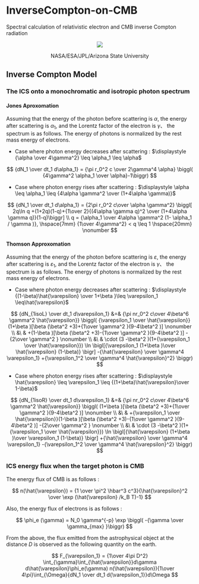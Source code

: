 # InverseCompton-on-CMB

Spectral calculation of relativistic electron and CMB inverse Compton radiation

<div align="center">
  <img src="https://photojournal.jpl.nasa.gov/jpegMod/PIA03606_modest.jpg">
    <p>NASA/ESA/JPL/Arizona State University</p>
</div>


## Inverse Compton Model

### The ICS onto a monochromatic and isotropic photon spectrum

####  Jones Aproxomation

Assuming that the energy of the photon before scattering is $\alpha$, the energy after scattering is $\alpha_1$, and the Lorentz factor of the electron is $\gamma$、 the spectrum is as follows. The energy of photons is normalized by the rest mass energy of electrons.

- Case where photon energy decreases after scattering : $\displaystyle {\alpha \over 4\gamma^2} \leq \alpha_1 \leq \alpha$

$$
{dN_1 \over dt_1 d\alpha_1} = {\pi r_0^2 c \over 2\gamma^4 \alpha}
 \biggl( {4\gamma^2 \alpha_1 \over \alpha}-1\biggr)
$$

- Case where photon energy rises after scattering : $\displaystyle \alpha \leq \alpha_1 \leq {4\alpha \gamma^2 \over (1+4\alpha \gamma)}$

$$
{dN_1 \over dt_1 d\alpha_1} = {2\pi r_0^2 c\over \alpha \gamma^2}
 \biggl[ 2q\ln q +(1+2q)(1-q)+{1\over 2}{(4\alpha \gamma q)^2 \over
 (1+4\alpha \gamma q)}(1-q)\biggr] \\
q = {\alpha_1 \over 4\alpha \gamma^2 (1- \alpha_1 / \gamma )},
 \hspace{7mm} {1\over 4\gamma^2} < q \leq 1 \hspace{20mm} \nonumber
$$

#### Thomson Approxomation

Assuming that the energy of the photon before scattering is $\varepsilon$, the energy after scattering is $\varepsilon_1$, and the Lorentz factor of the electron is $\gamma$、 the spectrum is as follows. The energy of photons is normalized by the rest mass energy of electrons.

- Case where photon energy decreases after scattering :  $\displaystyle {(1-\beta)\hat{\varepsilon} \over 1+\beta }\leq \varepsilon_1 \leq\hat{\varepsilon}$

$$
{dN_{1isoL} \over dt_1 d\varepsilon_1} &=& {\pi nr_0^2 c\over 4\beta^6
 \gamma^2 \hat{\varepsilon}} \biggl( {\varepsilon_1 \over
 \hat{\varepsilon}} (1+\beta )[\beta (\beta^2 +3)+{1\over \gamma^2
 }(9-4\beta^2 )] \nonumber \\
&\ & +(1-\beta )[\beta (\beta^2 +3)-{1\over \gamma^2
 }(9-4\beta^2 )] -{2\over \gamma^2 } \nonumber \\
&\ & \cdot (3 -\beta^2 )(1+{\varepsilon_1 \over
 \hat{\varepsilon}}) \ln \bigl[{\varepsilon_1 (1+\beta )\over
 \hat{\varepsilon} (1-\beta)} \bigr] -{\hat{\varepsilon} \over \gamma^4
 \varepsilon_1} +{\varepsilon_1^2 \over \gamma^4 \hat{\varepsilon}^2} \biggr)
$$

- Case where photon energy rises after scattering :  $\displaystyle \hat{\varepsilon} \leq \varepsilon_1 \leq {(1+\beta)\hat{\varepsilon}\over 1-\beta}$

$$
{dN_{1isoR} \over dt_1 d\varepsilon_1} &=& {\pi nr_0^2 c\over 4\beta^6
 \gamma^2 \hat{\varepsilon}} \biggl( (1+\beta )[\beta (\beta^2
 +3)+{1\over \gamma^2 }(9-4\beta^2 )] \nonumber \\
&\ & +{\varepsilon_1 \over
 \hat{\varepsilon}}(1-\beta )[\beta (\beta^2 +3)-{1\over \gamma^2
 }(9-4\beta^2 )] -{2\over \gamma^2 } \nonumber \\
&\ & \cdot (3 -\beta^2 )(1+{\varepsilon_1 \over
 \hat{\varepsilon}}) \ln \bigl[{\hat{\varepsilon} (1+\beta )\over
 \varepsilon_1 (1-\beta)} \bigr] +{\hat{\varepsilon} \over \gamma^4
 \varepsilon_1} -{\varepsilon_1^2 \over \gamma^4 \hat{\varepsilon}^2} \biggr)
$$

### ICS energy flux when the target photon is CMB

The energy flux of CMB is as follows :

$$
n(\hat{\varepsilon}) = {1 \over \pi^2 \hbar^3 c^3}{\hat{\varepsilon}^2 \over
 \exp (\hat{\varepsilon} /k_B T)-1}
$$

Also, the energy flux of electrons is as follows :

$$
\phi_e (\gamma) = N_0 \gamma^{-p} \exp \biggl( -{\gamma \over
 \gamma_{max} }\biggr)
$$

From the above, the flux emitted from the astrophysical object at the distance $D$ is observed as the following quantity on the earth.

$$
F_{\varepsilon_1} = {1\over 4\pi D^2}
 \int_{\gamma}\int_{\hat{\varepsilon}}d\gamma
 d\hat{\varepsilon}\phi_e(\gamma) n(\hat{\varepsilon}){1\over
 4\pi}\int_{\Omega}{dN_1 \over dt_1 d{\varepsilon_1}}d\Omega
$$